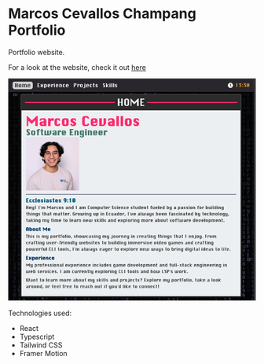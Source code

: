 # Marcos Cevallos Champang Portfolio

Portfolio website.

For a look at the website, check it out [here]("https://linkupgames.github.io/portfolio/home")

![Preview](./public/preview.png) 

Technologies used:

* React
* Typescript
* Tailwind CSS
* Framer Motion
